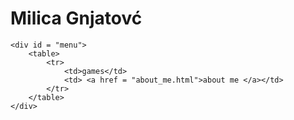 <html>
<head>
    <meta charset="UTF-8">
    <link rel="stylesheet" type="text/css" href="/public/css/index.css">
</head>

<body>
    <div id = "header">
        <h1> Milica Gnjatovć</h1>
    </div>

    <div id = "menu">
        <table>
            <tr>
                <td>games</td>
                <td> <a href = "about_me.html">about me </a></td>
            </tr>
        </table>
    </div>
</body>


</html>
